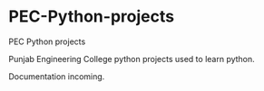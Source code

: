 # PEC-Python-projects
PEC Python projects


Punjab Engineering College python projects used to learn python.

Documentation incoming.
